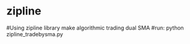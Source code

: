 # zipline

#Using zipline library make algorithmic trading dual SMA 
#run: python zipline_tradebysma.py
